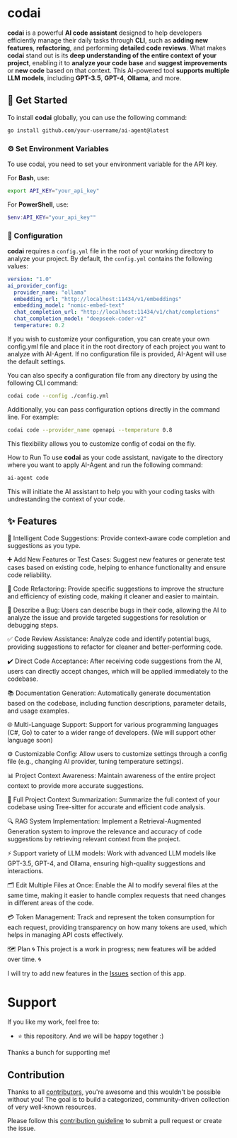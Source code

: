# codai

**codai** is a powerful **AI code assistant** designed to help developers efficiently manage their daily tasks through **CLI**, such as **adding new features**, **refactoring**,
and performing **detailed code reviews**. What makes **codai** stand out is its **deep understanding of the entire context of your project**, 
enabling it to **analyze your code base** and **suggest improvements** or **new code** based on that context. This AI-powered tool **supports multiple
LLM models**, including **GPT-3.5**, **GPT-4**, **Ollama**, and more.

## 🚀 Get Started
To install **codai** globally, you can use the following command:

```bash
go install github.com/your-username/ai-agent@latest
```

### ⚙️ Set Environment Variables
To use codai, you need to set your environment variable for the API key.

For **Bash**, use:
```bash
export API_KEY="your_api_key"
```

For **PowerShell**, use:
```powershell
$env:API_KEY="your_api_key""
```
### 🔧 Configuration
**codai** requires a `config.yml` file in the root of your working directory to analyze your project. By default, the `config.yml` contains the following values:
```yml
version: "1.0"
ai_provider_config:
  provider_name: "ollama"
  embedding_url: "http://localhost:11434/v1/embeddings"
  embedding_model: "nomic-embed-text"
  chat_completion_url: "http://localhost:11434/v1/chat/completions"
  chat_completion_model: "deepseek-coder-v2"
  temperature: 0.2
```
If you wish to customize your configuration, you can create your own config.yml file and place it in the root directory of each project you want to analyze with AI-Agent. If no configuration file is provided, AI-Agent will use the default settings.

You can also specify a configuration file from any directory by using the following CLI command:
```bash
codai code --config ./config.yml
```
Additionally, you can pass configuration options directly in the command line. For example:
```bash
codai code --provider_name openapi --temperature 0.8
```
This flexibility allows you to customize config of codai on the fly.

How to Run
To use **codai** as your code assistant, navigate to the directory where you want to apply AI-Agent and run the following command:

```bash
ai-agent code
```
This will initiate the AI assistant to help you with your coding tasks with undrestanding the context of your code.

## ✨ Features

🧠 Intelligent Code Suggestions:
Provide context-aware code completion and suggestions as you type.

➕ Add New Features or Test Cases:
Suggest new features or generate test cases based on existing code, helping to enhance functionality and ensure code reliability.

🔄 Code Refactoring:
Provide specific suggestions to improve the structure and efficiency of existing code, making it cleaner and easier to maintain.

🐛 Describe a Bug:
Users can describe bugs in their code, allowing the AI to analyze the issue and provide targeted suggestions for resolution or debugging steps.

✅ Code Review Assistance:
Analyze code and identify potential bugs, providing suggestions to refactor for cleaner and better-performing code.

✔️ Direct Code Acceptance:
After receiving code suggestions from the AI, users can directly accept changes, which will be applied immediately to the codebase.

📚 Documentation Generation:
Automatically generate documentation based on the codebase, including function descriptions, parameter details, and usage examples.

🌐 Multi-Language Support:
Support for various programming languages (C#, Go) to cater to a wider range of developers. (We will support other language soon)

⚙️ Customizable Config:
Allow users to customize settings through a config file (e.g., changing AI provider, tuning temperature settings).

📊 Project Context Awareness:
Maintain awareness of the entire project context to provide more accurate suggestions.

🌳 Full Project Context Summarization: 
Summarize the full context of your codebase using Tree-sitter for accurate and efficient code analysis.

🔍 RAG System Implementation:
Implement a Retrieval-Augmented Generation system to improve the relevance and accuracy of code suggestions by retrieving relevant context from the project.

⚡ Support variety of LLM models:
Work with advanced LLM models like GPT-3.5, GPT-4, and Ollama, ensuring high-quality suggestions and interactions.

🗂️ Edit Multiple Files at Once:
Enable the AI to modify several files at the same time, making it easier to handle complex requests that need changes in different areas of the code.

💳 Token Management:
Track and represent the token consumption for each request, providing transparency on how many tokens are used, which helps in managing API costs effectively.

🗺️ Plan
🌀 This project is a work in progress; new features will be added over time. 🌀

I will try to add new features in the [Issues](https://github.com/meysamhadeli/codai/issues) section of this app.

# Support

If you like my work, feel free to:

- ⭐ this repository. And we will be happy together :)

Thanks a bunch for supporting me!

## Contribution

Thanks to all [contributors](https://github.com/meysamhadeli/codai/graphs/contributors), you're awesome and this wouldn't be possible without you! The goal is to build a categorized, community-driven collection of very well-known resources.

Please follow this [contribution guideline](./CONTRIBUTION.md) to submit a pull request or create the issue.
